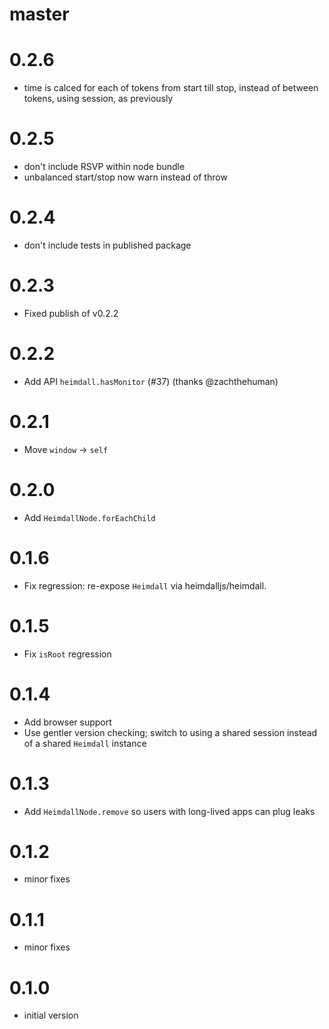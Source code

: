 # master

# 0.2.6

* time is calced for each of tokens from start till stop, instead of between tokens, using session, as previously

# 0.2.5

* don't include RSVP within node bundle
* unbalanced start/stop now warn instead of throw

# 0.2.4

* don't include tests in published package

# 0.2.3

* Fixed publish of v0.2.2

# 0.2.2

* Add API `heimdall.hasMonitor` (#37) (thanks @zachthehuman)

# 0.2.1

* Move `window` -> `self`

# 0.2.0

* Add `HeimdallNode.forEachChild`

# 0.1.6

* Fix regression: re-expose `Heimdall` via heimdalljs/heimdall.

# 0.1.5

* Fix `isRoot` regression

# 0.1.4

* Add browser support
* Use gentler version checking; switch to using a shared session instead of a
  shared `Heimdall` instance

# 0.1.3

* Add `HeimdallNode.remove` so users with long-lived apps can plug leaks

# 0.1.2

* minor fixes

# 0.1.1

* minor fixes

# 0.1.0

* initial version
